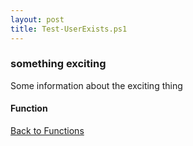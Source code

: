 ```yaml
---
layout: post
title: Test-UserExists.ps1
---
```


### something exciting

Some information about the exciting thing

#### Function

<script async src="https://gist-it.appspot.com/github.com/BanterBoy/scripts-blog/blob/master/PowerShell/functions/activeDirectory/Test-UserExists.ps1" crossorigin="anonymous"></script>

<a href="/menu/_pages/functions.html">Back to Functions</a>
